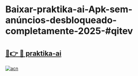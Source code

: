 # Baixar-praktika-ai-Apk-sem-anúncios-desbloqueado-completamente-2025-#qitev

# <h2><a href="https://ainizakaria.my?title=praktika-ai&ref=24M">🔗👉 🔴 praktika-ai</a></h2>

[![acn](https://github.com/user-attachments/assets/0f9c940e-d8b0-45ae-aac7-cd30a18b3e1c)](https://ainizakaria.my?title=praktika-ai&ref=24M)

